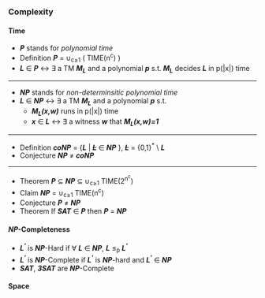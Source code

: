 ### Complexity

#### Time

* ***P*** stands for *polynomial time*
* Definition ***P*** = ∪<sub>c≥1</sub> ( TIME(n<sup>c</sup>) )
* ***L*** ∈ ***P*** ↔ ∃ a TM ***M<sub>L</sub>*** and a polynomial ***p*** s.t. ***M<sub>L</sub>*** decides ***L*** in p(|x|) time

----
* ***NP*** stands for *non-determinsitic polynomial time*
* ***L*** ∈ ***NP*** ↔ ∃ a TM ***M<sub>L</sub>*** and a polynomial ***p*** s.t. 
  * ***M<sub>L</sub>(x,w)*** runs in p(|x|) time
  * ***x*** ∈ ***L*** ↔ ∃ a witness ***w*** that ***M<sub>L</sub>(x,w)=1***

----  
* Definition ***coNP*** = {***L*** | ***<del>L</del>*** ∈ ***NP*** }, ***<del>L</del>*** = {0,1}<sup>\*</sup> \ ***L***
* Conjecture ***NP*** ≠  ***coNP***

----
* Theorem ***P*** ⊆ ***NP*** ⊆ ∪<sub>c≥1</sub> TIME(2<sup>n<sup>c</sup></sup>)
* Claim ***NP*** = ∪<sub>c≥1</sub> TIME(n<sup>c</sup>)
* Conjecture ***P*** ≠ ***NP***
* Theorem If ***SAT*** ∈ ***P*** then ***P*** = ***NP***

#### ***NP***-Completeness
* ***L<sup>'</sup>*** is ***NP***-Hard if ∀ ***L*** ∈ ***NP***, ***L*** ≤<sub>p</sub> ***L<sup>'</sup>***
* ***L<sup>'</sup>*** is ***NP***-Complete if ***L<sup>'</sup>*** is ***NP***-hard and ***L<sup>'</sup>*** ∈ ***NP***
* ***SAT***, ***3SAT*** are ***NP***-Complete
 
#### Space
